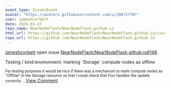 ```yaml
---
event_type: IssuesEvent
avatar: "https://avatars.githubusercontent.com/u/20071770?"
user: jameshcorbett
date: 2024-03-27
repo_name: NearNodeFlash/NearNodeFlash.github.io
html_url: https://github.com/NearNodeFlash/NearNodeFlash.github.io/issues/146
repo_url: https://github.com/NearNodeFlash/NearNodeFlash.github.io
---
```


<a href='https://github.com/jameshcorbett' target='_blank'>jameshcorbett</a> open issue <a href='https://github.com/NearNodeFlash/NearNodeFlash.github.io/issues/146' target='_blank'>NearNodeFlash/NearNodeFlash.github.io#146</a>.

<p>Testing / kind environment: marking `Storage` compute nodes as offline</p><small>For testing purposes it would be nice if there was a mechanism to mark compute nodes as "Offline" in the Storage resource so that I could check that Flux handles the update correctly....</small><a href='https://github.com/NearNodeFlash/NearNodeFlash.github.io/issues/146' target='_blank'>View Comment</a>